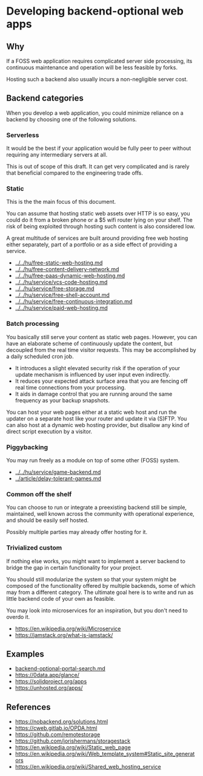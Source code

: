 # Developing backend-optional web apps

## Why

If a FOSS web application requires complicated server side processing, its continuous maintenance and operation will be less feasible by forks.

Hosting such a backend also usually incurs a non-negligible server cost.

## Backend categories

When you develop a web application, you could minimize reliance on a backend by choosing one of the following solutions.

### Serverless

It would be the best if your application would be fully peer to peer without requiring any intermediary servers at all.

This is out of scope of this draft.
It can get very complicated and is rarely that beneficial compared to the engineering trade offs.

### Static

This is the the main focus of this document.

You can assume that hosting static web assets over HTTP is so easy, you could do it from a broken phone or a $5 wifi router lying on your shelf.
The risk of being exploited through hosting such content is also considered low.

A great multitude of services are built around providing free web hosting either separately, part of a portfolio or as a side effect of providing a service.

* [../../hu/free-static-web-hosting.md](../../hu/free-static-web-hosting.md)
* [../../hu/free-content-delivery-network.md](../../hu/free-content-delivery-network.md)
* [../../hu/free-paas-dynamic-web-hosting.md](../../hu/free-paas-dynamic-web-hosting.md)
* [../../hu/service/vcs-code-hosting.md](../../hu/service/vcs-code-hosting.md)
* [../../hu/service/free-storage.md](../../hu/service/free-storage.md)
* [../../hu/service/free-shell-account.md](../../hu/service/free-shell-account.md)
* [../../hu/service/free-continuous-integration.md](../../hu/service/free-continuous-integration.md)
* [../../hu/service/paid-web-hosting.md](../../hu/service/paid-web-hosting.md)

### Batch processing

You basically still serve your content as static web pages.
However, you can have an elaborate scheme of continuously update the content, but decoupled from the real time visitor requests.
This may be accomplished by a daily scheduled cron job.

* It introduces a slight elevated security risk if the operation of your update mechanism is influenced by user input even indirectly.
* It reduces your expected attack surface area that you are fencing off real time connections from your processing.
* It aids in damage control that you are running around the same frequency as your backup snapshots.

You can host your web pages either at a static web host and run the updater on a separate host like your router and update it via (S)FTP.
You can also host at a dynamic web hosting provider, but disallow any kind of direct script execution by a visitor.

### Piggybacking

You may run freely as a module on top of some other (FOSS) system.

* [../../hu/service/game-backend.md](../../hu/service/game-backend.md)
* [../article/delay-tolerant-games.md](../article/delay-tolerant-games.md)

### Common off the shelf

You can choose to run or integrate a preexisting backend still be simple, maintained, well known across the community with operational experience, and should be easily self hosted.

Possibly multiple parties may already offer hosting for it.

### Trivialized custom

If nothing else works, you might want to implement a server backend to bridge the gap in certain functionality for your project.

You should still modularize the system so that your system might be composed of the functionality offered by multiple backends, some of which may from a different category.
The ultimate goal here is to write and run as little backend code of your own as feasible.

You may look into microservices for an inspiration, but you don't need to overdo it.

* https://en.wikipedia.org/wiki/Microservice
* https://jamstack.org/what-is-jamstack/

## Examples

* [backend-optional-portal-search.md](backend-optional-portal-search.md)
* https://0data.app/glance/
* https://solidproject.org/apps
* https://unhosted.org/apps/

## References

* https://nobackend.org/solutions.html
* https://cweb.gitlab.io/OPDA.html
* https://github.com/remotestorage
* https://github.com/jorishermans/storagestack
* https://en.wikipedia.org/wiki/Static_web_page
* https://en.wikipedia.org/wiki/Web_template_system#Static_site_generators
* https://en.wikipedia.org/wiki/Shared_web_hosting_service
